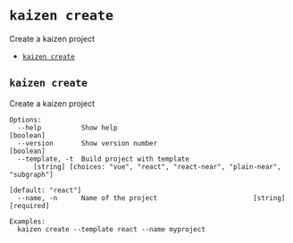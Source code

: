 `kaizen create`
===============

Create a kaizen project

* [`kaizen create`](#kaizen-create)

## `kaizen create`

Create a kaizen project

```
Options:
  --help          Show help                                            [boolean]
  --version       Show version number                                  [boolean]
  --template, -t  Build project with template
      [string] [choices: "vue", "react", "react-near", "plain-near", "subgraph"]
                                                              [default: "react"]
  --name, -n      Name of the project                        [string] [required]

Examples:
  kaizen create --template react --name myproject
```
